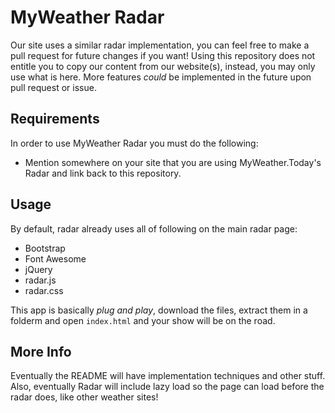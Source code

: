 # MyWeather Radar
Our site uses a similar radar implementation, you can feel free to make a pull request for future changes if you want! Using this repository does not entitle you to copy our content from our website(s), instead, you may only use what is here. More features *could* be implemented in the future upon pull request or issue.

## Requirements
In order to use MyWeather Radar you must do the following:
- Mention somewhere on your site that you are using MyWeather.Today's Radar and link back to this repository.

## Usage
By default, radar already uses all of following on the main radar page:
- Bootstrap
- Font Awesome
- jQuery
- radar.js
- radar.css

This app is basically *plug and play*, download the files, extract them in a folderm and open `index.html` and your show will be on the road.

## More Info
Eventually the README will have implementation techniques and other stuff. Also, eventually Radar will include lazy load so the page can load before the radar does, like other weather sites!
